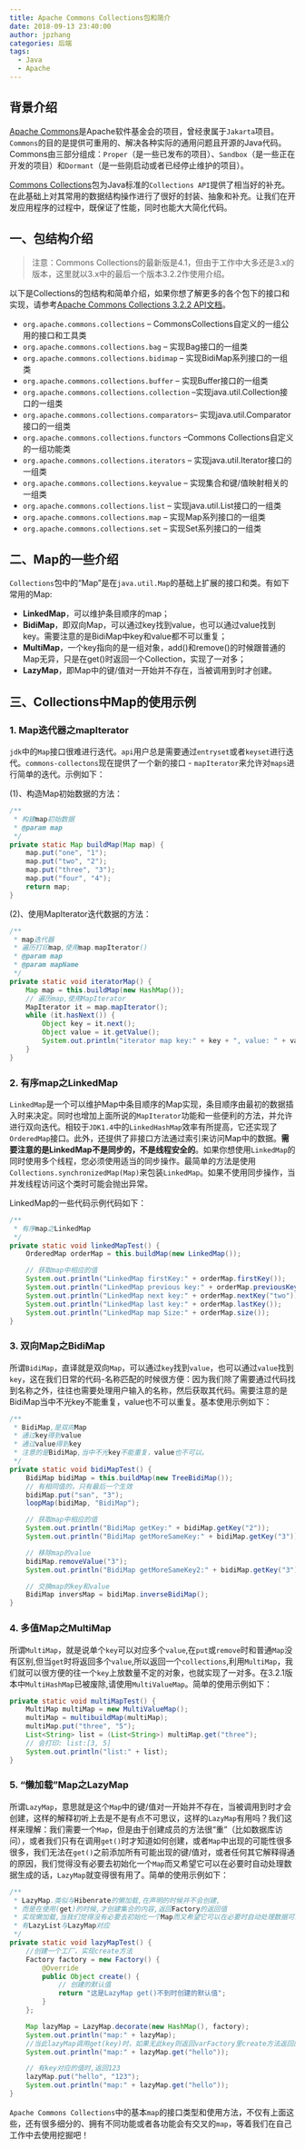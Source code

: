 ```yaml
---
title: Apache Commons Collections包和简介
date: 2018-09-13 23:40:00
author: jpzhang
categories: 后端
tags:
  - Java
  - Apache
---
```


## 背景介绍

[Apache Commons][1]是Apache软件基金会的项目，曾经隶属于`Jakarta`项目。`Commons`的目的是提供可重用的、解决各种实际的通用问题且开源的Java代码。Commons由三部分组成：`Proper`（是一些已发布的项目）、`Sandbox`（是一些正在开发的项目）和`Dormant`（是一些刚启动或者已经停止维护的项目）。

[Commons Collections][2]包为Java标准的`Collections API`提供了相当好的补充。在此基础上对其常用的数据结构操作进行了很好的封装、抽象和补充。让我们在开发应用程序的过程中，既保证了性能，同时也能大大简化代码。

## 一、包结构介绍

> 注意：Commons Collections的最新版是4.1，但由于工作中大多还是3.x的版本，这里就以3.x中的最后一个版本3.2.2作使用介绍。

以下是Collections的包结构和简单介绍，如果你想了解更多的各个包下的接口和实现，请参考[Apache Commons Collections 3.2.2 API文档][3]。

- `org.apache.commons.collections` – CommonsCollections自定义的一组公用的接口和工具类
- `org.apache.commons.collections.bag` – 实现Bag接口的一组类
- `org.apache.commons.collections.bidimap` – 实现BidiMap系列接口的一组类
- `org.apache.commons.collections.buffer` – 实现Buffer接口的一组类
- `org.apache.commons.collections.collection` –实现java.util.Collection接口的一组类
- `org.apache.commons.collections.comparators`– 实现java.util.Comparator接口的一组类
- `org.apache.commons.collections.functors` –Commons Collections自定义的一组功能类
- `org.apache.commons.collections.iterators` – 实现java.util.Iterator接口的一组类
- `org.apache.commons.collections.keyvalue` – 实现集合和键/值映射相关的一组类
- `org.apache.commons.collections.list` – 实现java.util.List接口的一组类
- `org.apache.commons.collections.map` – 实现Map系列接口的一组类
- `org.apache.commons.collections.set` – 实现Set系列接口的一组类

## 二、Map的一些介绍

`Collections`包中的“Map”是在`java.util.Map`的基础上扩展的接口和类。有如下常用的Map:

- **LinkedMap**，可以维护条目顺序的map；
- **BidiMap**，即双向Map，可以通过key找到value，也可以通过value找到key。需要注意的是BidiMap中key和value都不可以重复；
- **MultiMap**，一个key指向的是一组对象，add()和remove()的时候跟普通的Map无异，只是在get()时返回一个Collection，实现了一对多；
- **LazyMap**，即Map中的键/值对一开始并不存在，当被调用到时才创建。

## 三、Collections中Map的使用示例

### 1. Map迭代器之mapIterator

`jdk`中的`Map`接口很难进行迭代。`api`用户总是需要通过`entryset`或者`keyset`进行迭代。`commons-collectons`现在提供了一个新的接口 - `mapIterator`来允许对`maps`进行简单的迭代。示例如下：

(1)、构造Map初始数据的方法：

```java
/**
 * 构建map初始数据
 * @param map
 */
private static Map buildMap(Map map) {
    map.put("one", "1");
    map.put("two", "2");
    map.put("three", "3");
    map.put("four", "4");
    return map;
}
```

(2)、使用MapIterator迭代数据的方法：

```java
/**
 * map迭代器
 * 遍历打印map,使用map.mapIterator()
 * @param map
 * @param mapName
 */
private static void iteratorMap() {
    Map map = this.buildMap(new HashMap());
    // 遍历map,使用MapIterator
    MapIterator it = map.mapIterator();
    while (it.hasNext()) {
        Object key = it.next();
        Object value = it.getValue();
        System.out.println("iterator map key:" + key + ", value: " + value);
    }
}
```

### 2. 有序map之LinkedMap

`LinkedMap`是一个可以维护Map中条目顺序的Map实现，条目顺序由最初的数据插入时来决定。同时也增加上面所说的`MapIterator`功能和一些便利的方法，并允许进行双向迭代。相较于`JDK1.4`中的`LinkedHashMap`效率有所提高，它还实现了`OrderedMap`接口。此外，还提供了非接口方法通过索引来访问Map中的数据。**需要注意的是LinkedMap不是同步的，不是线程安全的**。如果你想使用`LinkedMap`的同时使用多个线程，您必须使用适当的同步操作。最简单的方法是使用`Collections.synchronizedMap(Map)`来包装`LinkedMap`。如果不使用同步操作，当并发线程访问这个类时可能会抛出异常。

LinkedMap的一些代码示例代码如下：

```java
/**
 * 有序map之LinkedMap
 */
private static void linkedMapTest() {
    OrderedMap orderMap = this.buildMap(new LinkedMap());

    // 获取map中相应的值
    System.out.println("LinkedMap firstKey:" + orderMap.firstKey());
    System.out.println("LinkedMap previous key:" + orderMap.previousKey("four"));
    System.out.println("LinkedMap next key:" + orderMap.nextKey("two"));
    System.out.println("LinkedMap last key:" + orderMap.lastKey());
    System.out.println("LinkedMap map Size:" + orderMap.size());
}
```

### 3. 双向Map之BidiMap

所谓`BidiMap`，直译就是双向`Map`，可以通过`key`找到`value`，也可以通过`value`找到`key`，这在我们日常的代码-名称匹配的时候很方便：因为我们除了需要通过代码找到名称之外，往往也需要处理用户输入的名称，然后获取其代码。需要注意的是BidiMap当中不光key不能重复，value也不可以重复。基本使用示例如下：

```java
/**
 * BidiMap,是双向Map
 * 通过key得到value
 * 通过value得到key
 * 注意的是BidiMap,当中不光key不能重复，value也不可以。
 */
private static void bidiMapTest() {
    BidiMap bidiMap = this.buildMap(new TreeBidiMap());
    // 有相同值的，只有最后一个生效
    bidiMap.put("san", "3");
    loopMap(bidiMap, "BidiMap");

    // 获取map中相应的值
    System.out.println("BidiMap getKey:" + bidiMap.getKey("2"));
    System.out.println("BidiMap getMoreSameKey:" + bidiMap.getKey("3"));

    // 移除map的value
    bidiMap.removeValue("3");
    System.out.println("BidiMap getMoreSameKey2:" + bidiMap.getKey("3"));

    // 交换map的key和value
    BidiMap inversMap = bidiMap.inverseBidiMap();
}
```

### 4. 多值Map之MultiMap

所谓`MultiMap`，就是说单个`key`可以对应多个`value`,在`put`或`remove`时和普通`Map`没有区别,但当`get`时将返回多个`value`,所以返回一个`collections`,利用`MultiMap`，我们就可以很方便的往一个`key`上放数量不定的对象，也就实现了一对多。在3.2.1版本中`MultiHashMap`已被废除,请使用`MultiValueMap`。简单的使用示例如下：

```java
private static void multiMapTest() {
    MultiMap multiMap = new MultiValueMap();
    multiMap = multibuildMap(multiMap);
    multiMap.put("three", "5");
    List<String> list = (List<String>) multiMap.get("three");
    // 会打印: list:[3, 5]
    System.out.println("list:" + list);
}
```

### 5. “懒加载”Map之LazyMap

所谓`LazyMap`，意思就是这个`Map`中的键/值对一开始并不存在，当被调用到时才会创建，这样的解释初听上去是不是有点不可思议，这样的`LazyMap`有用吗？我们这样来理解：我们需要一个`Map`，但是由于创建成员的方法很“重”（比如数据库访问），或者我们只有在调用`get()`时才知道如何创建，或者`Map`中出现的可能性很多很多，我们无法在`get()`之前添加所有可能出现的键/值对，或者任何其它解释得通的原因，我们觉得没有必要去初始化一个`Map`而又希望它可以在必要时自动处理数据生成的话，`LazyMap`就变得很有用了。简单的使用示例如下：

```java
/**
 * LazyMap.类似与Hibenrate的懒加载,在声明的时候并不会创建,
 * 而是在使用(get)的时候,才创建集合的内容,返回Factory的返回值
 * 实现懒加载,当我们觉得没有必要去初始化一个Map而又希望它可以在必要时自动处理数据可以使用LazyMap
 * 有LazyList与LazyMap对应
 */
private static void lazyMapTest() {
    //创建一个工厂，实现create方法
    Factory factory = new Factory() {
        @Override
        public Object create() {
            // 创建的默认值
            return "这是LazyMap get()不到时创建的默认值";
        }
    };

    Map lazyMap = LazyMap.decorate(new HashMap(), factory);
    System.out.println("map:" + lazyMap);
    //当此lazyMap调用get(key)时，如果无此key则返回varFactory里create方法返回的值
    System.out.println("map:" + lazyMap.get("hello"));

    // 有key对应的值时,返回123
    lazyMap.put("hello", "123");
    System.out.println("map:" + lazyMap.get("hello"));
}
```

`Apache Commons Collections`中的基本`map`的接口类型和使用方法，不仅有上面这些，还有很多细分的、拥有不同功能或者各功能会有交叉的`map`，等着我们在自己工作中去使用挖掘吧！

  [1]: http://commons.apache.org/
  [2]: http://commons.apache.org/proper/commons-collections/
  [3]: http://commons.apache.org/proper/commons-collections/javadocs/api-3.2.2/index.html
